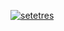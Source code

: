 [![setetres](https://setetres.s3.amazonaws.com/setetres.st/img/share-setetres.png?v=2&raw=true)](http://setetr.es)

[http://setetr.es]: http://setetr.es
